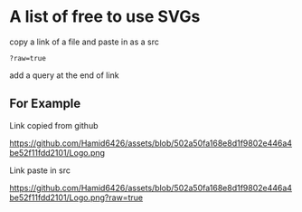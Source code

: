 # A list of free to use SVGs

copy a link of a file and paste in as a src

`?raw=true`

add a query at the end of link

## For Example

Link copied from github

https://github.com/Hamid6426/assets/blob/502a50fa168e8d1f9802e446a4be52f11fdd2101/Logo.png

Link paste in src

https://github.com/Hamid6426/assets/blob/502a50fa168e8d1f9802e446a4be52f11fdd2101/Logo.png?raw=true
